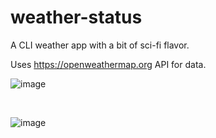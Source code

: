 # weather-status

A CLI weather app with a bit of sci-fi flavor.

Uses https://openweathermap.org API for data.


![image](https://user-images.githubusercontent.com/39043451/109738292-2b2e6c80-7b8d-11eb-82b6-797de074e97e.png)

<br/>

![image](https://user-images.githubusercontent.com/39043451/109738444-6c268100-7b8d-11eb-811d-02f70633c194.png)
